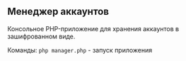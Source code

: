 
## Менеджер аккаунтов

Консольное PHP-приложение для хранения аккаунтов в зашифрованном виде.

Команды:
`php manager.php` - запуск приложения
